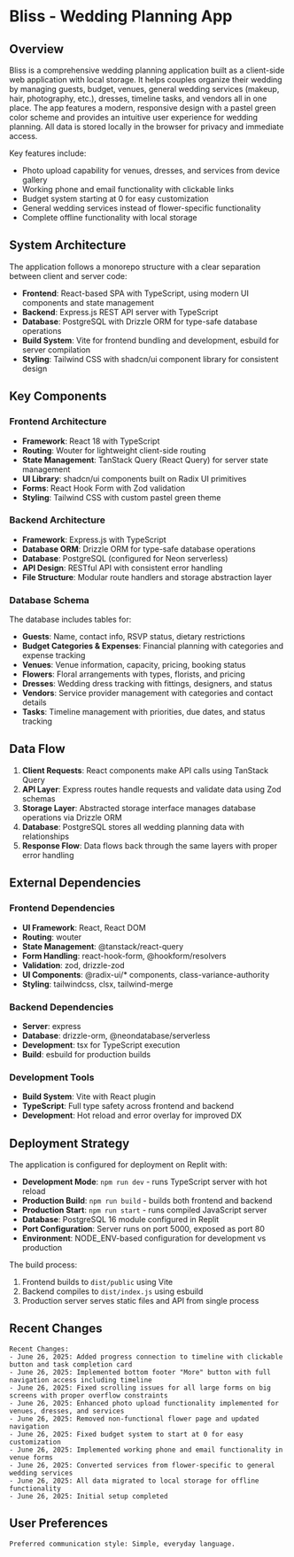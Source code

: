 # Bliss - Wedding Planning App

## Overview

Bliss is a comprehensive wedding planning application built as a client-side web application with local storage. It helps couples organize their wedding by managing guests, budget, venues, general wedding services (makeup, hair, photography, etc.), dresses, timeline tasks, and vendors all in one place. The app features a modern, responsive design with a pastel green color scheme and provides an intuitive user experience for wedding planning. All data is stored locally in the browser for privacy and immediate access.

Key features include:
- Photo upload capability for venues, dresses, and services from device gallery
- Working phone and email functionality with clickable links
- Budget system starting at 0 for easy customization
- General wedding services instead of flower-specific functionality
- Complete offline functionality with local storage

## System Architecture

The application follows a monorepo structure with a clear separation between client and server code:

- **Frontend**: React-based SPA with TypeScript, using modern UI components and state management
- **Backend**: Express.js REST API server with TypeScript
- **Database**: PostgreSQL with Drizzle ORM for type-safe database operations
- **Build System**: Vite for frontend bundling and development, esbuild for server compilation
- **Styling**: Tailwind CSS with shadcn/ui component library for consistent design

## Key Components

### Frontend Architecture
- **Framework**: React 18 with TypeScript
- **Routing**: Wouter for lightweight client-side routing
- **State Management**: TanStack Query (React Query) for server state management
- **UI Library**: shadcn/ui components built on Radix UI primitives
- **Forms**: React Hook Form with Zod validation
- **Styling**: Tailwind CSS with custom pastel green theme

### Backend Architecture
- **Framework**: Express.js with TypeScript
- **Database ORM**: Drizzle ORM for type-safe database operations
- **Database**: PostgreSQL (configured for Neon serverless)
- **API Design**: RESTful API with consistent error handling
- **File Structure**: Modular route handlers and storage abstraction layer

### Database Schema
The database includes tables for:
- **Guests**: Name, contact info, RSVP status, dietary restrictions
- **Budget Categories & Expenses**: Financial planning with categories and expense tracking
- **Venues**: Venue information, capacity, pricing, booking status
- **Flowers**: Floral arrangements with types, florists, and pricing
- **Dresses**: Wedding dress tracking with fittings, designers, and status
- **Vendors**: Service provider management with categories and contact details
- **Tasks**: Timeline management with priorities, due dates, and status tracking

## Data Flow

1. **Client Requests**: React components make API calls using TanStack Query
2. **API Layer**: Express routes handle requests and validate data using Zod schemas
3. **Storage Layer**: Abstracted storage interface manages database operations via Drizzle ORM
4. **Database**: PostgreSQL stores all wedding planning data with relationships
5. **Response Flow**: Data flows back through the same layers with proper error handling

## External Dependencies

### Frontend Dependencies
- **UI Framework**: React, React DOM
- **Routing**: wouter
- **State Management**: @tanstack/react-query
- **Form Handling**: react-hook-form, @hookform/resolvers
- **Validation**: zod, drizzle-zod
- **UI Components**: @radix-ui/* components, class-variance-authority
- **Styling**: tailwindcss, clsx, tailwind-merge

### Backend Dependencies
- **Server**: express
- **Database**: drizzle-orm, @neondatabase/serverless
- **Development**: tsx for TypeScript execution
- **Build**: esbuild for production builds

### Development Tools
- **Build System**: Vite with React plugin
- **TypeScript**: Full type safety across frontend and backend
- **Development**: Hot reload and error overlay for improved DX

## Deployment Strategy

The application is configured for deployment on Replit with:

- **Development Mode**: `npm run dev` - runs TypeScript server with hot reload
- **Production Build**: `npm run build` - builds both frontend and backend
- **Production Start**: `npm run start` - runs compiled JavaScript server
- **Database**: PostgreSQL 16 module configured in Replit
- **Port Configuration**: Server runs on port 5000, exposed as port 80
- **Environment**: NODE_ENV-based configuration for development vs production

The build process:
1. Frontend builds to `dist/public` using Vite
2. Backend compiles to `dist/index.js` using esbuild
3. Production server serves static files and API from single process

## Recent Changes

```
Recent Changes:
- June 26, 2025: Added progress connection to timeline with clickable button and task completion card
- June 26, 2025: Implemented bottom footer "More" button with full navigation access including timeline
- June 26, 2025: Fixed scrolling issues for all large forms on big screens with proper overflow constraints
- June 26, 2025: Enhanced photo upload functionality implemented for venues, dresses, and services
- June 26, 2025: Removed non-functional flower page and updated navigation
- June 26, 2025: Fixed budget system to start at 0 for easy customization
- June 26, 2025: Implemented working phone and email functionality in venue forms
- June 26, 2025: Converted services from flower-specific to general wedding services
- June 26, 2025: All data migrated to local storage for offline functionality
- June 26, 2025: Initial setup completed
```

## User Preferences

```
Preferred communication style: Simple, everyday language.
```